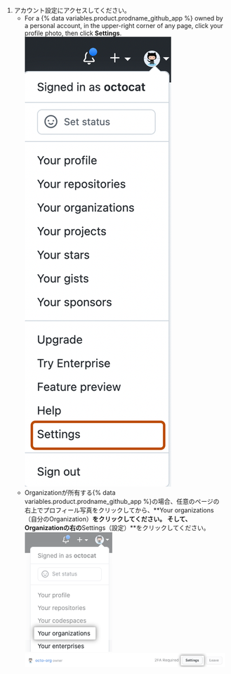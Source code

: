 1. アカウント設定にアクセスしてください。
   - For a {% data variables.product.prodname_github_app %} owned by a personal account, in the upper-right corner of any page, click your profile photo, then click **Settings**. ![ユーザバーの [Settings（設定）] アイコン](/assets/images/settings/userbar-account-settings_post2dot12.png)
   - Organizationが所有する{% data variables.product.prodname_github_app %}の場合、任意のページの右上でプロフィール写真をクリックしてから、**Your organizations（自分のOrganization）**をクリックしてください。 そして、Organizationの右の**Settings（設定）**をクリックしてください。 ![プロフィールメニューのあなたのOrganization](/assets/images/help/profile/your-organizations.png) ![設定ボタン](/assets/images/help/organizations/settings-button.png)
